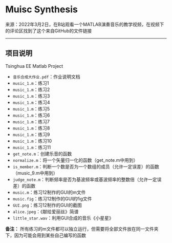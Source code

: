 # Muisc Synthesis

来源：2022年3月2日，在B站观看一个MATLAB演奏音乐的教学视频，在视频下的评论区找到了这个来自GitHub的文件链接

------------------------------------------------------------------------------------------
## 项目说明

Tsinghua EE Matlab Project

* `音乐合成大作业.pdf`：作业说明文档
* `music_1.m`：练习1
* `music_1.m`：练习2
* `music_1.m`：练习3
* `music_1.m`：练习4
* `music_1.m`：练习5
* `music_1.m`：练习6
* `music_1.m`：练习7
* `music_1.m`：练习8
* `music_1.m`：练习9
* `music_1.m`：练习10
* `music_1.m`：练习11
* `get_note.m`：创建乐音的函数
* `normalize.m`：将一个矢量归一化的函数（get_note.m中用到）
* `is_member.m`：判断一个数是否为一个数组的成员（允许一定误差）的函数（music_9.m中用到）
* `judge_note.m`：判断频率是否为基波频率或基波频率的整数倍（允许一定误差）的函数
* `music.m`：练习12制作的GUI的m文件
* `music.fig`：练习12制作的GUI的fig文件
* `GUI.png`：练习12制作的GUI的截图
* `alice.jpeg`：《献给爱丽丝》简谱
* `little_star.wav`：利用GUI合成的音乐《小星星》

**备注：** 所有练习的m文件都可以独立运行，但需要将全部文件放在同一文件夹下，因为可能会用到某些自己编写的函数
